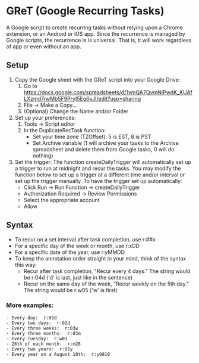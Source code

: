 # GReT (Google Recurring Tasks)
A Google script to create recurring tasks without relying upon a Chrome extension, or an Android or iOS app.  Since the recurrence is managed by Google scripts, the recurrence is is universal.  That is, it will work regardless of app or even without an app.

## Setup
1)  Copy the Google sheet with the GReT script into your Google Drive:
	1. Go to https://docs.google.com/spreadsheets/d/1vmQA7QvmNIPwdK_KUAfLXzmd7rwMb5F9PryI5Eg6vJI/edit?usp=sharing
	2. File -> Make a Copy...
	3. (Optional) Change the Name and/or Folder
2)  Set up your preferences:
	1. Tools -> Script editor
	2. In the DuplicateRecTask function:
		- Set your time zone (TZOffset): 5 is EST, 8 is PST
		- Set Archive variable (1 will archive your tasks to the Archive spreadsheet and delete them from Google tasks, 0 will do nothing)
3)  Set the trigger:
	The function createDailyTrigger will automatically set up a trigger to
	run at midnight and recur the tasks.  You may modify the function below
	to set up a trigger at a different time and/or interval or set up the
	trigger manually.  To have the trigger set up automatically:
	- Click Run -> Run Function -> createDailyTrigger
	- Authorization Required -> Review Permissions
	- Select the appropriate account
	- Allow
	
## Syntax
* To recur on a set interval after task completion, use r:##x
* For a specific day of the week or month, use r:xDD
* For a specific date of the year, use r:yMMDD
* To keep the annotation order straight in your mind, think of the syntax this way:
	- Recur after task completion, "Recur every 4 days."  The string would be r:04d ('d' is last, just like in the sentence)
	- Recur on the same day of the week, "Recur weekly on the 5th day."  The string would be r:w05 ('w' is first)
### More examples:
	- Every day:  r:01d
	- Every two days:  r:02d
	- Every three weeks:  r:03w
	- Every three months:  r:03m
	- Every Tuesday:  r:w03
	- 28th of each month:  r:m28
	- Every two years:  r:01y
	- Every year on a August 10th:  r:y0810
